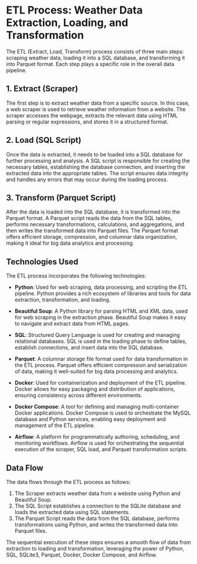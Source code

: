 # ETL Process: Weather Data Extraction, Loading, and Transformation

The ETL (Extract, Load, Transform) process consists of three main steps: scraping weather data, loading it into a SQL database, and transforming it into Parquet format. Each step plays a specific role in the overall data pipeline.

## 1. Extract (Scraper)

The first step is to extract weather data from a specific source. In this case, a web scraper is used to retrieve weather information from a website. The scraper accesses the webpage, extracts the relevant data using HTML parsing or regular expressions, and stores it in a structured format.

## 2. Load (SQL Script)

Once the data is extracted, it needs to be loaded into a SQL database for further processing and analysis. A SQL script is responsible for creating the necessary tables, establishing the database connection, and inserting the extracted data into the appropriate tables. The script ensures data integrity and handles any errors that may occur during the loading process.

## 3. Transform (Parquet Script)

After the data is loaded into the SQL database, it is transformed into the Parquet format. A Parquet script reads the data from the SQL tables, performs necessary transformations, calculations, and aggregations, and then writes the transformed data into Parquet files. The Parquet format offers efficient storage, compression, and columnar data organization, making it ideal for big data analytics and processing.

## Technologies Used

The ETL process incorporates the following technologies:

- **Python**: Used for web scraping, data processing, and scripting the ETL pipeline. Python provides a rich ecosystem of libraries and tools for data extraction, transformation, and loading.

- **Beautiful Soup**: A Python library for parsing HTML and XML data, used for web scraping in the extraction phase. Beautiful Soup makes it easy to navigate and extract data from HTML pages.

- **SQL**: Structured Query Language is used for creating and managing relational databases. SQL is used in the loading phase to define tables, establish connections, and insert data into the SQL database.

- **Parquet**: A columnar storage file format used for data transformation in the ETL process. Parquet offers efficient compression and serialization of data, making it well-suited for big data processing and analytics.

- **Docker**: Used for containerization and deployment of the ETL pipeline. Docker allows for easy packaging and distribution of applications, ensuring consistency across different environments.

- **Docker Compose**: A tool for defining and managing multi-container Docker applications. Docker Compose is used to orchestrate the MySQL database and Python services, enabling easy deployment and management of the ETL pipeline.

- **Airflow**: A platform for programmatically authoring, scheduling, and monitoring workflows. Airflow is used for orchestrating the sequential execution of the scraper, SQL load, and Parquet transformation scripts.

## Data Flow

The data flows through the ETL process as follows:

1. The Scraper extracts weather data from a website using Python and Beautiful Soup.
2. The SQL Script establishes a connection to the SQLite database and loads the extracted data using SQL statements.
3. The Parquet Script reads the data from the SQL database, performs transformations using Python, and writes the transformed data into Parquet files.

The sequential execution of these steps ensures a smooth flow of data from extraction to loading and transformation, leveraging the power of Python, SQL, SQLite3, Parquet, Docker, Docker Compose, and Airflow.
